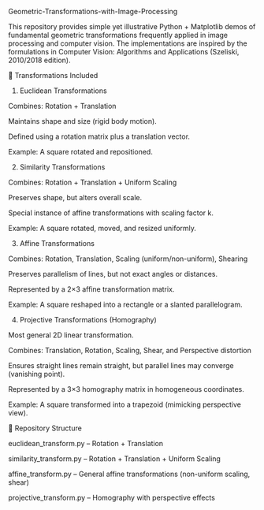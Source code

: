Geometric-Transformations-with-Image-Processing

This repository provides simple yet illustrative Python + Matplotlib demos of fundamental geometric transformations frequently applied in image processing and computer vision.
The implementations are inspired by the formulations in Computer Vision: Algorithms and Applications (Szeliski, 2010/2018 edition).


📌 Transformations Included

1. Euclidean Transformations

Combines: Rotation + Translation

Maintains shape and size (rigid body motion).

Defined using a rotation matrix plus a translation vector.

Example: A square rotated and repositioned.


2. Similarity Transformations

Combines: Rotation + Translation + Uniform Scaling

Preserves shape, but alters overall scale.

Special instance of affine transformations with scaling factor k.

Example: A square rotated, moved, and resized uniformly.


3. Affine Transformations

Combines: Rotation, Translation, Scaling (uniform/non-uniform), Shearing

Preserves parallelism of lines, but not exact angles or distances.

Represented by a 2×3 affine transformation matrix.

Example: A square reshaped into a rectangle or a slanted parallelogram.


4. Projective Transformations (Homography)

Most general 2D linear transformation.

Combines: Translation, Rotation, Scaling, Shear, and Perspective distortion

Ensures straight lines remain straight, but parallel lines may converge (vanishing point).

Represented by a 3×3 homography matrix in homogeneous coordinates.

Example: A square transformed into a trapezoid (mimicking perspective view).


📂 Repository Structure

euclidean_transform.py – Rotation + Translation

similarity_transform.py – Rotation + Translation + Uniform Scaling

affine_transform.py – General affine transformations (non-uniform scaling, shear)

projective_transform.py – Homography with perspective effects
